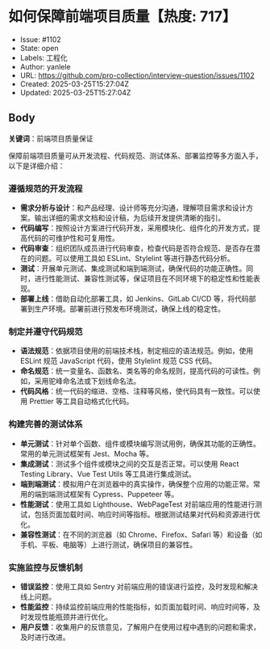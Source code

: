 # 如何保障前端项目质量【热度: 717】

- Issue: #1102
- State: open
- Labels: 工程化
- Author: yanlele
- URL: https://github.com/pro-collection/interview-question/issues/1102
- Created: 2025-03-25T15:27:04Z
- Updated: 2025-03-25T15:27:04Z

## Body

**关键词**：前端项目质量保证

保障前端项目质量可从开发流程、代码规范、测试体系、部署监控等多方面入手，以下是详细介绍：

### 遵循规范的开发流程

- **需求分析与设计**：和产品经理、设计师等充分沟通，理解项目需求和设计方案。输出详细的需求文档和设计稿，为后续开发提供清晰的指引。
- **代码编写**：按照设计方案进行代码开发，采用模块化、组件化的开发方式，提高代码的可维护性和可复用性。
- **代码审查**：组织团队成员进行代码审查，检查代码是否符合规范、是否存在潜在的问题。可以使用工具如 ESLint、Stylelint 等进行静态代码分析。
- **测试**：开展单元测试、集成测试和端到端测试，确保代码的功能正确性。同时，进行性能测试、兼容性测试等，保证项目在不同环境下的稳定性和性能表现。
- **部署上线**：借助自动化部署工具，如 Jenkins、GitLab CI/CD 等，将代码部署到生产环境。部署前进行预发布环境测试，确保上线的稳定性。

### 制定并遵守代码规范

- **语法规范**：依据项目使用的前端技术栈，制定相应的语法规范。例如，使用 ESLint 规范 JavaScript 代码，使用 Stylelint 规范 CSS 代码。
- **命名规范**：统一变量名、函数名、类名等的命名规则，提高代码的可读性。例如，采用驼峰命名法或下划线命名法。
- **代码风格**：统一代码的缩进、空格、注释等风格，使代码具有一致性。可以使用 Prettier 等工具自动格式化代码。

### 构建完善的测试体系

- **单元测试**：针对单个函数、组件或模块编写测试用例，确保其功能的正确性。常用的单元测试框架有 Jest、Mocha 等。
- **集成测试**：测试多个组件或模块之间的交互是否正常。可以使用 React Testing Library、Vue Test Utils 等工具进行集成测试。
- **端到端测试**：模拟用户在浏览器中的真实操作，确保整个应用的功能正常。常用的端到端测试框架有 Cypress、Puppeteer 等。
- **性能测试**：使用工具如 Lighthouse、WebPageTest 对前端应用的性能进行测试，包括页面加载时间、响应时间等指标。根据测试结果对代码和资源进行优化。
- **兼容性测试**：在不同的浏览器（如 Chrome、Firefox、Safari 等）和设备（如手机、平板、电脑等）上进行测试，确保项目的兼容性。

### 实施监控与反馈机制

- **错误监控**：使用工具如 Sentry 对前端应用的错误进行监控，及时发现和解决线上问题。
- **性能监控**：持续监控前端应用的性能指标，如页面加载时间、响应时间等，及时发现性能瓶颈并进行优化。
- **用户反馈**：收集用户的反馈意见，了解用户在使用过程中遇到的问题和需求，及时进行改进。

